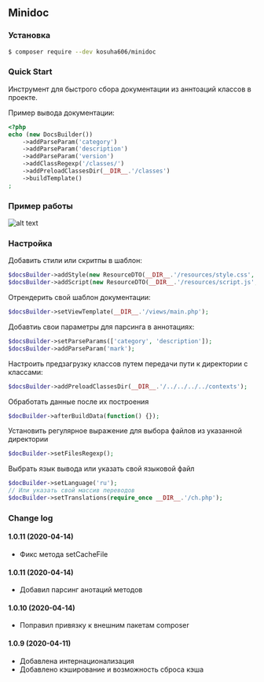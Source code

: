 Minidoc
---

### Установка
```bash
$ composer require --dev kosuha606/minidoc
```

### Quick Start

Инструмент для быстрого сбора документации из аннтоаций
классов в проекте.

Пример вывода документации:
```php
<?php
echo (new DocsBuilder())
    ->addParseParam('category')
    ->addParseParam('description')
    ->addParseParam('version')
    ->addClassRegexp('/classes/')
    ->addPreloadClassesDir(__DIR__.'/classes')
    ->buildTemplate()
;
```

### Пример работы

![alt text](http://kosuha606.ru/uploads/common/5e8d90965a37d.png)

### Настройка
Добавить стили или скритпы в шаблон:
```php
$docsBuilder->addStyle(new ResourceDTO(__DIR__.'/resources/style.css', ResourceDTO::TYPE_FILE));
$docsBuilder->addScript(new ResourceDTO(__DIR__.'/resources/script.js', ResourceDTO::TYPE_FILE));
```
Отрендерить свой шаблон документации:
```php
$docsBuilder->setViewTemplate(__DIR__.'/views/main.php');
```
Добавтиь свои параметры для парсинга в аннотациях:
```php
$docsBuilder->setParseParams(['category', 'description']);
$docsBuilder->addParseParam('mark');
```
Настроить предзагрузку классов путем передачи пути к директории с классами:
```php
$docsBuilder->addPreloadClassesDir(__DIR__.'/../../../../contexts');
```
Обработать данные после их построения
```php
$docBuilder->afterBuildData(function() {});
```
Установить регулярное выражение для выбора файлов из указанной директории
```php
$docBuilder->setFilesRegexp();
```

Выбрать язык вывода или указать свой языковой файл
```php
$docBuilder->setLanguage('ru');
// Или указать свой массив переводов
$docBuilder->setTranslations(require_once __DIR__.'/ch.php');
```

### Change log
#### 1.0.11 (2020-04-14)
- Фикс метода setCacheFile

#### 1.0.11 (2020-04-14)
- Добавил парсинг анотаций методов

#### 1.0.10 (2020-04-14)
- Поправил привязку к внешним пакетам composer

#### 1.0.9 (2020-04-11)
- Добавлена интернационализация
- Добавлено кэширование и возможность сброса кэша 